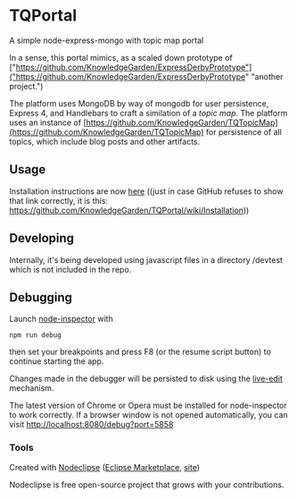 # TQPortal
A simple node-express-mongo with topic map portal

In a sense, this portal mimics, as a scaled down prototype of ["https://github.com/KnowledgeGarden/ExpressDerbyPrototype"]("https://github.com/KnowledgeGarden/ExpressDerbyPrototype" "another project.")

The platform uses MongoDB by way of mongodb for user persistence, Express 4, and Handlebars to craft a similation of a *topic map*. The platform uses an instance of [https://github.com/KnowledgeGarden/TQTopicMap](https://github.com/KnowledgeGarden/TQTopicMap)
for persistence of all topics, which include blog posts and other artifacts.
## Usage
Installation instructions are now [here](here "https://github.com/KnowledgeGarden/TQPortal/wiki/Installation") 
((just in case GitHub refuses to show that link correctly, it is this: 
https://github.com/KnowledgeGarden/TQPortal/wiki/Installation))



## Developing
Internally, it's being developed using javascript files in a directory /devtest which is not included in the repo. 


## Debugging
Launch [node-inspector](https://github.com/node-inspector/node-inspector) with
```
npm run debug
```
then set your breakpoints and press F8 (or the resume script button) to continue starting the app.

Changes made in the debugger will be persisted to disk using the [live-edit](https://github.com/node-inspector/node-inspector/wiki/LiveEdit) mechanism.

The latest version of Chrome or Opera must be installed for node-inspector to work correctly.
If a browser window is not opened automatically, you can visit
[http://localhost:8080/debug?port=5858](http://localhost:8080/debug?port=5858)

### Tools

Created with [Nodeclipse](https://github.com/Nodeclipse/nodeclipse-1)
 ([Eclipse Marketplace](http://marketplace.eclipse.org/content/nodeclipse), [site](http://www.nodeclipse.org))   

Nodeclipse is free open-source project that grows with your contributions.
